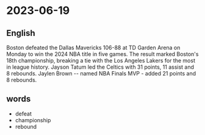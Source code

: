 # 2023-06-19

## English
Boston defeated the Dallas Mavericks
106-88 at TD Garden Arena on Monday to
win the 2024 NBA title in five games.
The result marked Boston's 18th
championship, breaking a tie with the
Los Angeles Lakers for the most in league
history. Jayson Tatum led the Celtics with
31 points, 11 assist and 8 rebounds.
Jaylen Brown -- named NBA Finals MVP -
added 21 points and 8 rebounds.

## words
* defeat
* championship
* rebound
